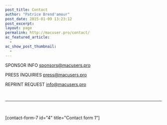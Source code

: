 ```yaml
---
post_title: Contact
author: "Patrice Brend'amour"
post_date: 2015-01-09 13:23:12
post_excerpt:
layout: page
permalink: http://macuser.pro/contact/
ac_featured_article:
  - 
ac_show_post_thumbnail:
  - 
---
```







SPONSOR INFO
<a href="mailto:sponsors@macusers.pro">s</a><a href="mailto:sponsors@macusers.pro">ponsors@macusers.pro</a>

PRESS INQUIRIES
<a href="mailto:press@macusers.pro">press@macusers.pro</a>

REPRINT REQUEST
<a href="mailto:demo@donotsend.com">i</a><a href="mailto:info@macusers.pro">nfo@macusers.pro</a>

&nbsp;

<hr />

&nbsp;

[contact-form-7 id="4" title="Contact form 1"]